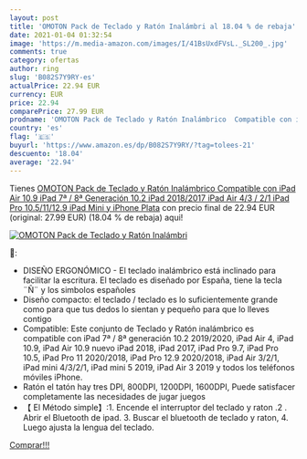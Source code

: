 ```yaml
---
layout: post
title: 'OMOTON Pack de Teclado y Ratón Inalámbri al 18.04 % de rebaja'
date: 2021-01-04 01:32:54
image: 'https://m.media-amazon.com/images/I/41BsUxdFVsL._SL200_.jpg'
comments: true
category: ofertas
author: ring
slug: 'B082S7Y9RY-es'
actualPrice: 22.94 EUR
currency: EUR
price: 22.94
comparePrice: 27.99 EUR
prodname: 'OMOTON Pack de Teclado y Ratón Inalámbrico  Compatible con iPad Air 10.9  iPad 7ª / 8ª Generación 10.2  iPad 2018/2017  iPad Air 4/3 / 2/1  iPad Pro 10.5/11/12.9  iPad Mini y iPhone  Plata'
country: 'es'
flag: '🇪🇸'
buyurl: 'https://www.amazon.es/dp/B082S7Y9RY/?tag=tolees-21'
descuento: '18.04'
average: '22.94'
---
```


Tienes [OMOTON Pack de Teclado y Ratón Inalámbrico  Compatible con iPad Air 10.9  iPad 7ª / 8ª Generación 10.2  iPad 2018/2017  iPad Air 4/3 / 2/1  iPad Pro 10.5/11/12.9  iPad Mini y iPhone  Plata](https://www.amazon.es/dp/B082S7Y9RY/?tag=tolees-21) con precio final de  22.94 EUR (original: 27.99 EUR) (18.04 %  de rebaja) aqui!

[![OMOTON Pack de Teclado y Ratón Inalámbri](https://m.media-amazon.com/images/I/41BsUxdFVsL._SL200_.jpg)](https://www.amazon.es/dp/B082S7Y9RY/?tag=tolees-21)

🔎:

- DISEÑO ERGONÓMICO - El teclado inalámbrico está inclinado para facilitar la escritura. El teclado es diseñado por España, tiene la tecla ¨Ñ¨ y los simbolos españoles
- Diseño compacto: el teclado / teclado es lo suficientemente grande como para que tus dedos lo sientan y pequeño para que lo lleves contigo
- Compatible: Este conjunto de Teclado y Ratón inalámbrico es compatible con iPad 7ª / 8ª generación 10.2 2019/2020, iPad Air 4, iPad 10.9, iPad Air 10.9 nuevo iPad 2018, iPad 2017, iPad Pro 9.7, iPad Pro 10.5, iPad Pro 11 2020/2018, iPad Pro 12.9 2020/2018, iPad Air 3/2/1, iPad mini 4/3/2/1, iPad mini 5 2019, iPad Air 3 2019 y todos los teléfonos móviles iPhone.
- Ratón el tatón hay tres DPI, 800DPI, 1200DPI, 1600DPI, Puede satisfacer completamente las necesidades de jugar juegos
- 【 El Método simple】:1. Encende el interruptor del teclado y raton .2 . Abrir el Bluetooth de ipad. 3. Buscar el bluetooth de teclado y raton, 4. Luego ajusta la lengua del teclado.

[Comprar!!!](https://www.amazon.es/dp/B082S7Y9RY/?tag=tolees-21)
